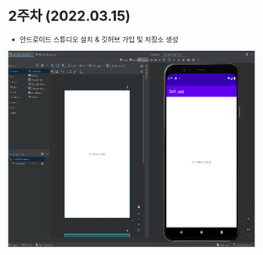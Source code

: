 # 2주차 (2022.03.15)
  - 안드로이드 스튜디오 설치 & 깃허브 가입 및 저장소 생성
  
  <img width="600" height="400" src="./pic/2st_app.PNG"></img>
